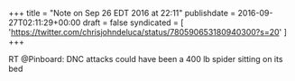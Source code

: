 +++
title = "Note on Sep 26 EDT 2016 at 22:11"
publishdate = 2016-09-27T02:11:29+00:00
draft = false
syndicated = [ 'https://twitter.com/chrisjohndeluca/status/780590653180940300?s=20' ]
+++

RT @Pinboard: DNC attacks could have been a 400 lb spider sitting on its bed
